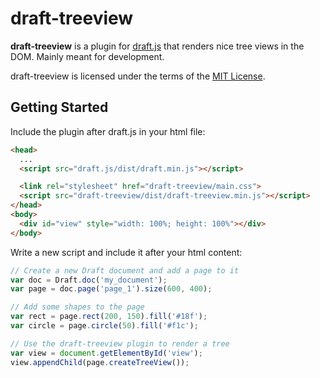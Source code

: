 # draft-treeview

**draft-treeview** is a plugin for [draft.js](https://github.com/D1SC0tech/draft.js) that renders nice tree views in the DOM. Mainly meant for development.

draft-treeview is licensed under the terms of the [MIT License](https://opensource.org/licenses/MIT).

## Getting Started

Include the plugin after draft.js in your html file:

```html
<head>
  ...
  <script src="draft.js/dist/draft.min.js"></script>

  <link rel="stylesheet" href="draft-treeview/main.css">
  <script src="draft-treeview/dist/draft-treeview.min.js"></script>
</head>
<body>
  <div id="view" style="width: 100%; height: 100%"></div>
</body>
```

Write a new script and include it after your html content:

```javascript
// Create a new Draft document and add a page to it
var doc = Draft.doc('my_document');
var page = doc.page('page_1').size(600, 400);

// Add some shapes to the page
var rect = page.rect(200, 150).fill('#18f');
var circle = page.circle(50).fill('#f1c');

// Use the draft-treeview plugin to render a tree
var view = document.getElementById('view');
view.appendChild(page.createTreeView());
```
